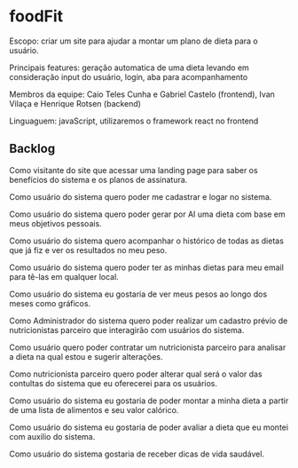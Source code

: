 # foodFit
Escopo: criar um site para ajudar a montar um plano de dieta para o usuário.

Principais features: geração automatica de uma dieta levando em consideração input do usuário, login, aba para acompanhamento

Membros da equipe: Caio Teles Cunha e Gabriel Castelo (frontend), Ivan Vilaça e Henrique Rotsen (backend)

Linguaguem: javaScript, utilizaremos o framework react no frontend

## Backlog

Como visitante do site que acessar uma landing page para saber os benefícios do sistema e os planos de assinatura.

Como usuário do sistema quero poder me cadastrar e logar no sistema.

Como usuário do sistema quero poder gerar por AI uma dieta com base em meus objetivos pessoais.

Como usuário do sistema quero acompanhar o histórico de todas as dietas que já fiz e ver os resultados no meu peso.

Como usuário do sistema quero poder ter as minhas dietas para meu email para tê-las em qualquer local.

Como usuário do sistema eu gostaria de ver meus pesos ao longo dos meses como gráficos.

Como Administrador do sistema quero poder realizar um cadastro prévio de nutricionistas parceiro que interagirão com usuários do sistema.

Como usuário quero poder contratar um nutricionista parceiro para analisar a dieta na qual estou e sugerir alterações.

Como nutricionista parceiro quero poder alterar qual será o valor das contultas do sistema que eu oferecerei para os usuários.

Como usuário do sistema eu gostaria de poder montar a minha dieta a partir de uma lista de alimentos e seu valor calórico.

Como usuário do sistema eu gostaria de poder avaliar a dieta que eu montei com auxilio do sistema.

Como usuário do sistema gostaria de receber dicas de vida saudável.


